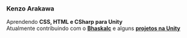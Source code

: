 ### Kenzo Arakawa
Aprendendo **CSS, HTML e CSharp para Unity**<br>
Atualmente contribuindo com o **[Bhaskalc](https://github.com/ruymon/bhaskalc)** e alguns **[projetos na Unity](https://trello.com/b/OX4YSS7S/prjc)**
